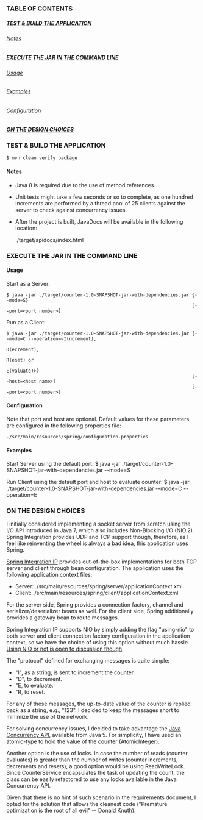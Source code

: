 ### TABLE OF CONTENTS
##### [TEST & BUILD THE APPLICATION](#test-and-build-the-application)
###### [Notes](#notes)
##### [EXECUTE THE JAR IN THE COMMAND LINE](#execute-the-jar-in-the-command-line)
###### [Usage](#usage)
###### [Examples](#examples)
###### [Configuration](#configuration)
##### [ON THE DESIGN CHOICES](#on-the-design-choices)

### <a name="test-and-build-the-application"></a> TEST & BUILD THE APPLICATION

    $ mvn clean verify package

#### <a name="notes"></a> Notes

* Java 8 is required due to the use of method references.
* Unit tests might take a few seconds or so to complete, as one hundred increments are performed by a thread pool of 25 clients against the server to check against concurrency issues.
* After the project is built, JavaDocs will be available in the following location:

  ./target/apidocs/index.html

### <a name="execute-the-jar-in-the-command-line"></a> EXECUTE THE JAR IN THE COMMAND LINE

#### <a name="usage"></a> Usage

Start as a Server:

    $ java -jar ./target/counter-1.0-SNAPSHOT-jar-with-dependencies.jar {--mode=S}
                                                                        [--port=<port number>]

Run as a Client:

    $ java -jar ./target/counter-1.0-SNAPSHOT-jar-with-dependencies.jar {--mode=C --operation=<I(ncrement),
                                                                                           D(ecrement),
                                                                                           R(eset) or
                                                                                           E(valuate)>}
                                                                        [--host=<host name>]
                                                                        [--port=<port number>]

#### <a name="configuration"></a> Configuration

Note that port and host are optional. Default values for these parameters are configured in the following
properties file:

    ./src/main/resources/spring/configuration.properties

#### <a name="examples"></a> Examples

Start Server using the default port:
$ java -jar ./target/counter-1.0-SNAPSHOT-jar-with-dependencies.jar --mode=S

Run Client using the default port and host to evaluate counter:
$ java -jar ./target/counter-1.0-SNAPSHOT-jar-with-dependencies.jar --mode=C --operation=E

### <a name="on-the-design-choices"></a> ON THE DESIGN CHOICES

I initially considered implementing a  socket server from scratch using the I/O API introduced in Java 7,
which also includes Non-Blocking I/O (NIO.2). Spring  Integration provides  UDP and TCP  support though,
therefore, as I feel like reinventing  the wheel is always a bad idea, this application uses Spring.

[Spring Integration IP](http://docs.spring.io/spring-integration/reference/html/ip.html) provides  out-of-the-box implementations for both TCP server and client through
bean configuration. The application uses the following application context files:

* Server:
    ./src/main/resources/spring/server/applicationContext.xml
* Client:
    ./src/main/resources/spring/client/applicationContext.xml

For the server  side, Spring provides a  connection factory,  channel  and serializer/deserializer  beans
as well. For the client side, Spring additionally provides a gateway bean to route messages.

Spring  Integration IP  supports NIO  by simply adding  the  flag "using-nio" to  both  server and  client
connection factory configuration in the  application  context,  so we have the choice of using this option
without much hassle. [Using NIO or not is open to discussion though](http://docs.spring.io/spring-integration/reference/html/ip.html#note_nio).

The "protocol" defined for exchanging messages is quite simple:

* "I", as a string, is sent to increment the counter.
* "D", to decrement.
* "E, to evaluate.
* "R, to reset.

For any of these messages, the up-to-date  value  of the counter is  replied back as  a string, e.g., "123".
I decided to keep the messages short to minimize the use of the network.

For solving  concurrency issues, I  decided  to  take  advantage the  [Java  Concurrency  API](https://docs.oracle.com/javase/8/docs/api/java/util/concurrent/locks/package-summary.html), available from
Java 5. For simplicity, I have used an atomic-type to hold the value of the counter (AtomicInteger).

Another option is the  use of locks.  In case  the  number of reads (counter evaluates)  is greater than the
number of writes (counter increments, decrements and resets), a good option would be using ReadWriteLock.
Since CounterService  encapsulates the  task of  updating the count, the class  can be  easily refactored to
use any locks available in the Java Concurrency API.

Given  that there  is no hint  of such  scenario  in  the  requirements  document, I  opted for the solution
that allows the cleanest code ("Premature optimization is the root of all evil" -- Donald Knuth).